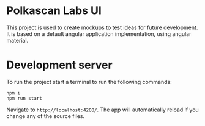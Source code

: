 # Polkascan Labs UI

This project is used to create mockups to test ideas for future development. It is based on a default angular application implementation, using angular material.

# Development server

To run the project start a terminal to run the following commands:
```shell
npm i
npm run start
```
Navigate to `http://localhost:4200/`. The app will automatically reload if you change any of the source files.
